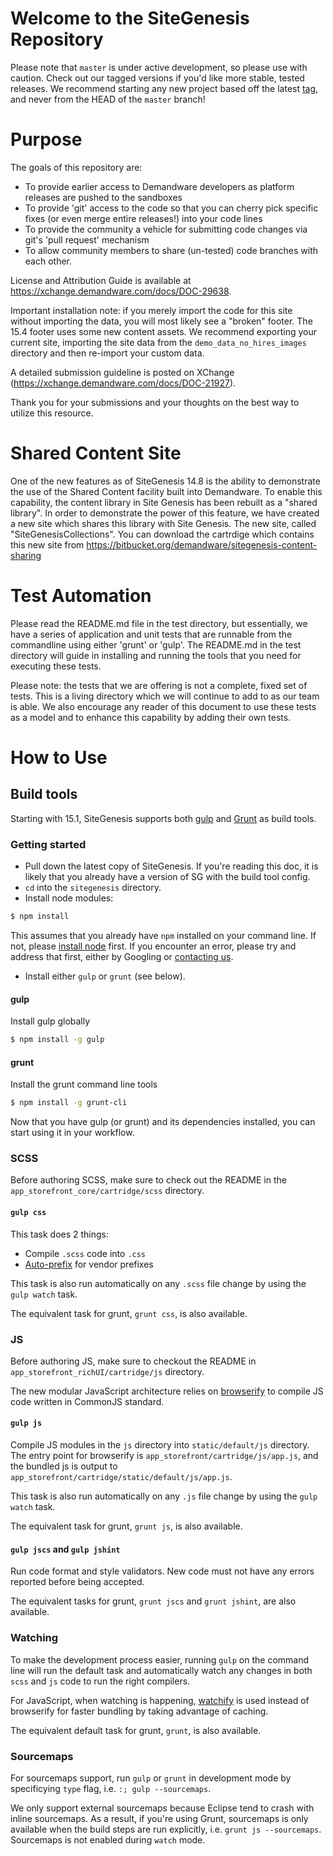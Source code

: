 # Welcome to the SiteGenesis Repository

Please note that `master` is under active development, so please use with caution.
Check out our tagged versions if you'd like more stable, tested releases.  We recommend starting any new project based off the latest [tag](https://bitbucket.org/demandware/sitegenesis#tags), and never from the HEAD of the `master` branch!

# Purpose

The goals of this repository are:

* To provide earlier access to Demandware developers as platform releases are pushed to the sandboxes
* To provide 'git' access to the code so that you can cherry pick specific fixes (or even merge entire releases!) into your code lines
* To provide the community a vehicle for submitting code changes via git's 'pull request' mechanism
* To allow community members to share (un-tested) code branches with each other.

License and Attribution Guide is available at https://xchange.demandware.com/docs/DOC-29638.

Important installation note: if you merely import the code for this site without importing the data, you will most likely see a "broken" footer.  The 15.4 footer uses some new content assets.  We recommend exporting your current site, importing the site data from the `demo_data_no_hires_images` directory and then re-import your custom data.

A detailed submission guideline is posted on XChange (https://xchange.demandware.com/docs/DOC-21927).

Thank you for your submissions and your thoughts on the best way to utilize this resource.

# Shared Content Site
One of the new features as of SiteGenesis 14.8 is the ability to demonstrate the use of the Shared Content facility built into Demandware.  To enable this capability, the content library in Site Genesis has been rebuilt as a "shared library".  In order to demonstrate the power of this feature, we have created a new site which shares this library with Site Genesis.  The new site, called "SiteGenesisCollections".  You can download the cartrdige which contains this new site from https://bitbucket.org/demandware/sitegenesis-content-sharing


# Test Automation

Please read the README.md file in the test directory, but essentially, we have a series of application and unit tests that are runnable from the commandline using either 'grunt' or 'gulp'.  The README.md in the test directory will guide in installing and running the tools that you need for executing these tests.

Please note: the tests that we are offering is not a complete, fixed set of tests.  This is a living directory which we will continue to add to as our team is able.  We also encourage any reader of this document to use these tests as a model and to enhance this capability by adding their own tests.

# How to Use
## Build tools
Starting with 15.1, SiteGenesis supports both [gulp](http://gulpjs.com) and [Grunt](http://gruntjs.com) as build tools.

### Getting started
- Pull down the latest copy of SiteGenesis. If you're reading this doc, it is likely that you already have a version of SG with the build tool config.
- `cd` into the `sitegenesis` directory.
- Install node modules:
```sh
$ npm install
```
This assumes that you already have `npm` installed on your command line. If not, please [install node](http://nodejs.org/download/) first.
If you encounter an error, please try and address that first, either by Googling or [contacting us](mailto:tnguyen@demandware.com).
- Install either `gulp` or `grunt` (see below).

#### gulp
Install gulp globally
```sh
$ npm install -g gulp
```

#### grunt
Install the grunt command line tools
```sh
$ npm install -g grunt-cli
```

Now that you have gulp (or grunt) and its dependencies installed, you can start using it in your workflow.


### SCSS
Before authoring SCSS, make sure to check out the README in the `app_storefront_core/cartridge/scss` directory.

#### `gulp css`
This task does 2 things:
- Compile `.scss` code into `.css`
- [Auto-prefix](https://github.com/ai/autoprefixer) for vendor prefixes

This task is also run automatically on any `.scss` file change by using the `gulp watch` task.

The equivalent task for grunt, `grunt css`, is also available.

### JS
Before authoring JS, make sure to checkout the README in `app_storefront_richUI/cartridge/js` directory.

The new modular JavaScript architecture relies on [browserify](https://github.com/substack/node-browserify) to compile JS code written in CommonJS standard.

#### `gulp js`

Compile JS modules in the `js` directory into `static/default/js` directory. The entry point for browserify is `app_storefront/cartridge/js/app.js`, and the bundled js is output to `app_storefront/cartridge/static/default/js/app.js`.

This task is also run automatically on any `.js` file change by using the `gulp watch` task.

The equivalent task for grunt, `grunt js`, is also available.

#### `gulp jscs` and `gulp jshint`
Run code format and style validators. New code must not have any errors reported before being accepted.

The equivalent tasks for grunt, `grunt jscs` and `grunt jshint`, are also available.

### Watching
To make the development process easier, running `gulp` on the command line will run the default task and automatically watch any changes in both `scss` and `js` code to run the right compilers.

For JavaScript, when watching is happening, [watchify](https://github.com/substack/watchify) is used instead of browserify for faster bundling by taking advantage of caching.

The equivalent default task for grunt, `grunt`, is also available.

### Sourcemaps
For sourcemaps support, run `gulp` or `grunt` in development mode by specificying `type` flag, i.e. `:; gulp --sourcemaps`.

We only support external sourcemaps because Eclipse tend to crash with inline sourcemaps.
As a result, if you're using Grunt, sourcemaps is only available when the build steps are run explicitly, i.e. `grunt js --sourcemaps`. Sourcemaps is not enabled during `watch` mode.